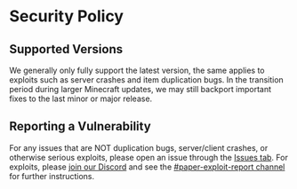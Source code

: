 # Security Policy

## Supported Versions

We generally only fully support the latest version, the same applies to exploits such as server crashes and item
duplication bugs. In the transition period during larger Minecraft updates, we may still backport important fixes to the
last minor or major release.

## Reporting a Vulnerability

For any issues that are NOT duplication bugs, server/client crashes, or otherwise serious exploits, please open an issue
through the [Issues tab](https://github.com/PaperMC/Paper/issues).
For exploits, please [join our Discord](https://discord.gg/papermc) and see the [#paper-exploit-report channel](https://discord.com/channels/289587909051416579/1208749386348101682) for
further instructions.
